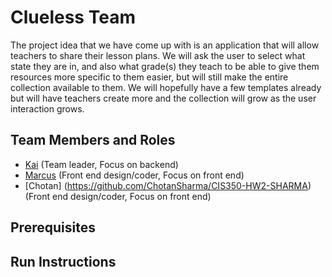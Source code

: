 # Clueless Team
The project idea that we have come up with is an application that will allow teachers to share their lesson plans. We will ask the user to select what state they are in, and also what grade(s) they teach to be able to give them resources more specific to them easier, but will still make the entire collection available to them. We will hopefully have a few templates already but will have teachers create more and the collection will grow as the user interaction grows.

## Team Members and Roles

* [Kai](https://github.com/KaiDu4/CIS350-HW2-Dulak) (Team leader, Focus on backend)
* [Marcus](https://github.com/mabaddom/CIS350---HW2-Abad-Dominguez) (Front end design/coder, Focus on front end)
* [Chotan] (https://github.com/ChotanSharma/CIS350-HW2-SHARMA) (Front end design/coder, Focus on front end)

## Prerequisites

## Run Instructions
